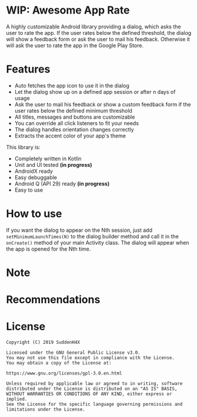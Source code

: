 # WIP: Awesome App Rate
A highly customizable Android library providing a dialog, which asks the user to rate the app. If the user rates below the defined threshold, the dialog will show a feedback form or ask the user to mail his feedback. Otherwise it will ask the user to rate the app in the Google Play Store.

# Features
- Auto fetches the app icon to use it in the dialog
- Let the dialog show up on a defined app session or after n days of usage
- Ask the user to mail his feedback or show a custom feedback form if the user rates below the defined minimum threshold
- All titles, messages and buttons are customizable
- You can override all click listeners to fit your needs
- The dialog handles orientation changes correctly
- Extracts the accent color of your app's theme

This library is:
- Completely written in Kotlin
- Unit and UI tested __(in progress)__
- AndroidX ready
- Easy debuggable
- Android Q (API 29) ready __(in progress)__
- Easy to use

# How to use
If you want the dialog to appear on the Nth session, just add `setMinimumLaunchTimes(N)` to the dialog builder method and call it in the `onCreate()` method of your main Activity class. The dialog will appear when the app is opened for the Nth time.

# Note

# Recommendations

# License
```
Copyright (C) 2019 SuddenH4X

Licensed under the GNU General Public License v3.0. 
You may not use this file except in compliance with the License. 
You may obtain a copy of the License at:

https://www.gnu.org/licenses/gpl-3.0.en.html

Unless required by applicable law or agreed to in writing, software
distributed under the License is distributed on an "AS IS" BASIS,
WITHOUT WARRANTIES OR CONDITIONS OF ANY KIND, either express or implied.
See the License for the specific language governing permissions and
limitations under the License.
```
